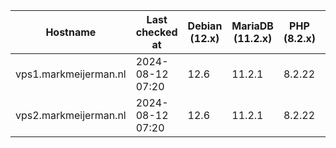 | Hostname              | Last checked at  | Debian (12.x) | MariaDB (11.2.x) | PHP (8.2.x) | Nginx (1.25.x) | Composer (2.6.x) | RabbitMQ (3.12.x) | Erlang (26) |
|-----------------------|------------------|---------------|------------------|-------------|----------------|------------------|-------------------|-------------|
| vps1.markmeijerman.nl | 2024-08-12 07:20 | 12.6 | 11.2.1 | 8.2.22 | 1.26.1 | 2.7.7 |  |  |
| vps2.markmeijerman.nl | 2024-08-12 07:20 | 12.6 | 11.2.1 | 8.2.22 | 1.26.1 | 2.7.7 |  |  |
